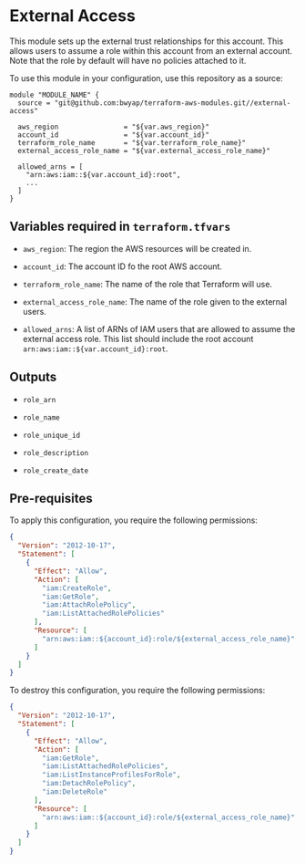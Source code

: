 # External Access

This module sets up the external trust relationships for this account.
This allows users to assume a role within this account from an external account.
Note that the role by default will have no policies attached to it.

To use this module in your configuration, use this repository as a source:

```hcl
module "MODULE_NAME" {
  source = "git@github.com:bwyap/terraform-aws-modules.git//external-access"

  aws_region                = "${var.aws_region}"
  account_id                = "${var.account_id}"
  terraform_role_name       = "${var.terraform_role_name}"
  external_access_role_name = "${var.external_access_role_name}"

  allowed_arns = [
    "arn:aws:iam::${var.account_id}:root",
    ...
  ]
}
```

## Variables required in `terraform.tfvars`

- `aws_region`: The region the AWS resources will be created in.

- `account_id`: The account ID fo the root AWS account.

- `terraform_role_name`: The name of the role that Terraform will use.

- `external_access_role_name`: The name of the role given to the external users.

- `allowed_arns`: A list of ARNs of IAM users that are allowed to assume the external access role.
This list should include the root account `arn:aws:iam::${var.account_id}:root`.


## Outputs

- `role_arn`

- `role_name`

- `role_unique_id`

- `role_description`

- `role_create_date`


## Pre-requisites

To apply this configuration, you require the following permissions:

```json
{
  "Version": "2012-10-17",
  "Statement": [
    {
      "Effect": "Allow",
      "Action": [
        "iam:CreateRole",
        "iam:GetRole",
        "iam:AttachRolePolicy",
        "iam:ListAttachedRolePolicies"
      ],
      "Resource": [
        "arn:aws:iam::${account_id}:role/${external_access_role_name}"
      ]
    }
  ]
}
```

To destroy this configuration, you require the following permissions:

```json
{
  "Version": "2012-10-17",
  "Statement": [
    {
      "Effect": "Allow",
      "Action": [
        "iam:GetRole",
        "iam:ListAttachedRolePolicies",
        "iam:ListInstanceProfilesForRole",
        "iam:DetachRolePolicy",
        "iam:DeleteRole"
      ],
      "Resource": [
        "arn:aws:iam::${account_id}:role/${external_access_role_name}"
      ]
    }
  ]
}
```
